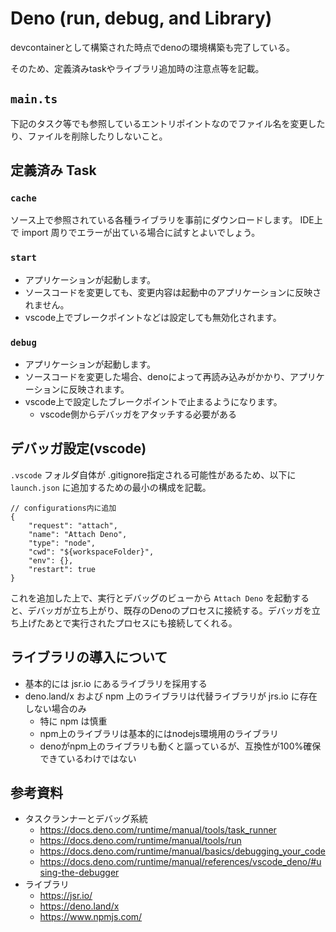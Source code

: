 # Deno (run, debug, and Library)

devcontainerとして構築された時点でdenoの環境構築も完了している。

そのため、定義済みtaskやライブラリ追加時の注意点等を記載。

## `main.ts`

下記のタスク等でも参照しているエントリポイントなのでファイル名を変更したり、ファイルを削除したりしないこと。

## 定義済み Task

### `cache`

ソース上で参照されている各種ライブラリを事前にダウンロードします。
IDE上で import 周りでエラーが出ている場合に試すとよいでしょう。

### `start`

- アプリケーションが起動します。
- ソースコードを変更しても、変更内容は起動中のアプリケーションに反映されません。
- vscode上でブレークポイントなどは設定しても無効化されます。

### `debug`

- アプリケーションが起動します。
- ソースコードを変更した場合、denoによって再読み込みがかかり、アプリケーションに反映されます。
- vscode上で設定したブレークポイントで止まるようになります。
  - vscode側からデバッガをアタッチする必要がある

## デバッガ設定(vscode)

`.vscode` フォルダ自体が .gitignore指定される可能性があるため、以下に `launch.json` に追加するための最小の構成を記載。

```jsonc
// configurations内に追加
{
    "request": "attach",
    "name": "Attach Deno",
    "type": "node",
    "cwd": "${workspaceFolder}",
    "env": {},
    "restart": true
}
```

これを追加した上で、実行とデバッグのビューから `Attach Deno` を起動すると、デバッガが立ち上がり、既存のDenoのプロセスに接続する。デバッガを立ち上げたあとで実行されたプロセスにも接続してくれる。

## ライブラリの導入について

- 基本的には jsr.io にあるライブラリを採用する
- deno.land/x および npm 上のライブラリは代替ライブラリが jrs.io に存在しない場合のみ
  - 特に npm は慎重
  - npm上のライブラリは基本的にはnodejs環境用のライブラリ
  - denoがnpm上のライブラリも動くと謳っているが、互換性が100%確保できているわけではない

## 参考資料

- タスクランナーとデバッグ系統
  - <https://docs.deno.com/runtime/manual/tools/task_runner>
  - <https://docs.deno.com/runtime/manual/tools/run>
  - <https://docs.deno.com/runtime/manual/basics/debugging_your_code>
  - <https://docs.deno.com/runtime/manual/references/vscode_deno/#using-the-debugger>
- ライブラリ
  - <https://jsr.io/>
  - <https://deno.land/x>
  - <https://www.npmjs.com/>
